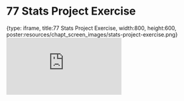 # 77 Stats Project Exercise
 
{type: iframe, title:77 Stats Project Exercise, width:800, height:600, poster:resources/chapt_screen_images/stats-project-exercise.png}
![](https://datatrail-jhu.github.io/DataTrail_ReOrg/no_toc/stats-project-exercise.html)
 

 
